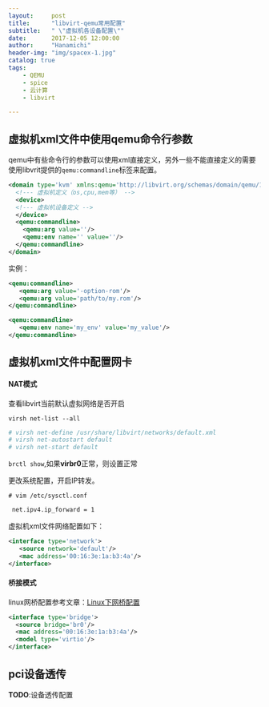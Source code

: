 ```yaml
---
layout:     post
title:      "libvirt-qemu常用配置"
subtitle:   " \"虚拟机各设备配置\""
date:       2017-12-05 12:00:00
author:     "Hanamichi"
header-img: "img/spacex-1.jpg"
catalog: true
tags:
    - QEMU
    - spice
    - 云计算
    - libvirt

---
```


## 虚拟机xml文件中使用qemu命令行参数

qemu中有些命令行的参数可以使用xml直接定义，另外一些不能直接定义的需要使用libvrit提供的`qemu:commandline`标签来配置。

````xml
<domain type='kvm' xmlns:qemu='http://libvirt.org/schemas/domain/qemu/1.0'>
  <!--- 虚拟机定义（os,cpu,mem等） -->
  <device>
  <!--- 虚拟机设备定义 -->
  </device>
  <qemu:commandline>
    <qemu:arg value=''/>
    <qemu:env name='' value=''/>
  </qemu:commandline>
</domain>
````

实例：

```xml
<qemu:commandline>
   <qemu:arg value='-option-rom'/>
   <qemu:arg value='path/to/my.rom'/>
</qemu:commandline>
```

```xml
<qemu:commandline>
   <qemu:env name='my_env' value='my_value'/>
</qemu:commandline>
```

## 虚拟机xml文件中配置网卡

#### NAT模式

查看libvirt当前默认虚拟网络是否开启

`virsh net-list --all`

```bash
# virsh net-define /usr/share/libvirt/networks/default.xml
# virsh net-autostart default
# virsh net-start default
```

`brctl show`,如果**virbr0**正常，则设置正常

更改系统配置，开启IP转发。

`# vim /etc/sysctl.conf`

```bash
 net.ipv4.ip_forward = 1
```

虚拟机xml文件网络配置如下：

```xml
<interface type='network'>
   <source network='default'/>
   <mac address='00:16:3e:1a:b3:4a'/>
</interface>
```

#### 桥接模式

linux网桥配置参考文章：[Linux下网桥配置](http://hanamichi.wiki/2017/12/05/linux-bridge-config/)

```xml
<interface type='bridge'>
  <source bridge='br0'/>
  <mac address='00:16:3e:1a:b3:4a'/>
  <model type='virtio'/>
</interface>
```

## pci设备透传

**TODO**:设备透传配置
